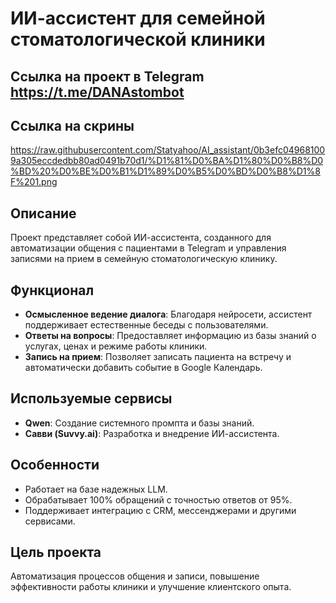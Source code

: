 # ИИ-ассистент для семейной стоматологической клиники

## Ссылка на проект в Telegram https://t.me/DANAstombot

## Ссылка на скрины    

https://raw.githubusercontent.com/Statyahoo/AI_assistant/0b3efc049681009a305eccdedbb80ad0491b70d1/%D1%81%D0%BA%D1%80%D0%B8%D0%BD%20%D0%BE%D0%B1%D1%89%D0%B5%D0%BD%D0%B8%D1%8F%201.png


## Описание
Проект представляет собой ИИ-ассистента, созданного для автоматизации общения с пациентами в Telegram и управления записями на прием в семейную стоматологическую клинику.

## Функционал
- **Осмысленное ведение диалога**: Благодаря нейросети, ассистент поддерживает естественные беседы с пользователями.  
- **Ответы на вопросы**: Предоставляет информацию из базы знаний о услугах, ценах и режиме работы клиники.  
- **Запись на прием**: Позволяет записать пациента на встречу и автоматически добавить событие в Google Календарь.  

## Используемые сервисы
- **Qwen**: Создание системного промпта и базы знаний.  
- **Савви (Suvvy.ai)**: Разработка и внедрение ИИ-ассистента.  

## Особенности
- Работает на базе надежных LLM.  
- Обрабатывает 100% обращений с точностью ответов от 95%.  
- Поддерживает интеграцию с CRM, мессенджерами и другими сервисами.  

## Цель проекта
Автоматизация процессов общения и записи, повышение эффективности работы клиники и улучшение клиентского опыта.

